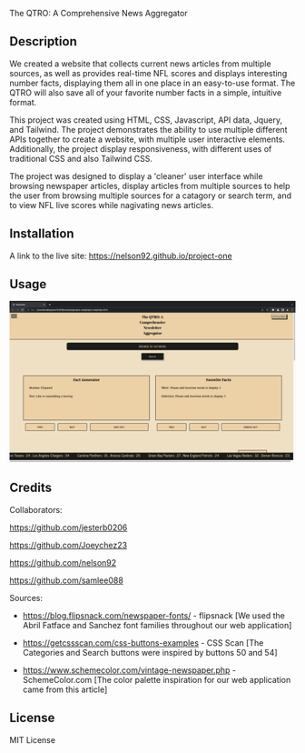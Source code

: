 The QTRO: A Comprehensive News Aggregator

## Description

We created a website that collects current news articles from multiple sources, as well as provides real-time NFL scores and displays interesting number facts, displaying them all in one place in an easy-to-use format. The QTRO will also save all of your favorite number facts in a simple, intuitive format. 

This project was created using HTML, CSS, Javascript, API data, Jquery, and Tailwind. The project demonstrates the ability to use multiple different APIs together to create a website, with multiple user interactive elements. Additionally, the project display responsiveness, with different uses of traditional CSS and also Tailwind CSS. 

The project was designed to display a 'cleaner' user interface while browsing newspaper articles, display articles from multiple sources to help the user from browsing multiple sources for a catagory or search term, and to view NFL live scores while nagivating news articles. 


## Installation

A link to the live site: https://nelson92.github.io/project-one


## Usage

![News Aggregator Screenshot](assets/images/news-aggregator-screenshot.png)


## Credits

Collaborators:

https://github.com/jesterb0206

https://github.com/Joeychez23

https://github.com/nelson92

https://github.com/samlee088


Sources:

- https://blog.flipsnack.com/newspaper-fonts/ - flipsnack [We used the Abril Fatface and Sanchez font families throughout our web application]

- https://getcssscan.com/css-buttons-examples - CSS Scan [The Categories and Search buttons were inspired by buttons 50 and 54]

- https://www.schemecolor.com/vintage-newspaper.php - SchemeColor.com [The color palette inspiration for our web application came from this article]


## License
MIT License

